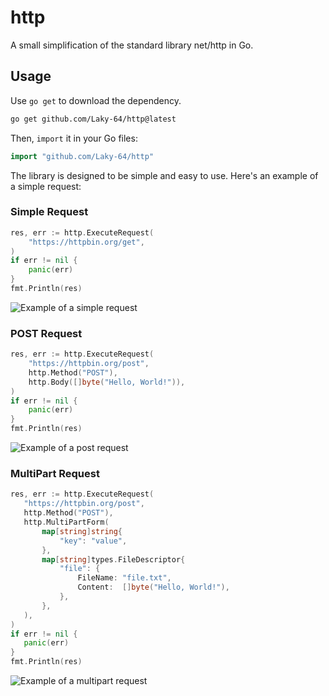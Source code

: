# http
A small simplification of the standard library net/http in Go.

## Usage

Use `go get` to download the dependency.

```bash
go get github.com/Laky-64/http@latest
```

Then, `import` it in your Go files:

```go
import "github.com/Laky-64/http"
```

The library is designed to be simple and easy to use. 
Here's an example of a simple request:


### Simple Request
```go
res, err := http.ExecuteRequest(
    "https://httpbin.org/get",
)
if err != nil {
    panic(err)
}
fmt.Println(res)
```
<img src="https://vhs.charm.sh/vhs-1Qsv8thjvA9KpxkDvyvB4.gif" alt="Example of a simple request">

### POST Request

```go
res, err := http.ExecuteRequest(
    "https://httpbin.org/post",
    http.Method("POST"),
    http.Body([]byte("Hello, World!")),
)
if err != nil {
    panic(err)
}
fmt.Println(res)
```
<img src="https://vhs.charm.sh/vhs-1gJR3CtJNcKPiY3r9g4tS8.gif" alt="Example of a post request">

### MultiPart Request
 ```go
res, err := http.ExecuteRequest(
	"https://httpbin.org/post", 
    http.Method("POST"), 
    http.MultiPartForm(
        map[string]string{
            "key": "value",
        }, 
        map[string]types.FileDescriptor{
            "file": {
                FileName: "file.txt", 
                Content:  []byte("Hello, World!"),
            },
        },
    ),
)
if err != nil {
    panic(err)
}
fmt.Println(res)
```
<img src="https://vhs.charm.sh/vhs-1CmVZwbWkBqglhss7Gw09g.gif" alt="Example of a multipart request">